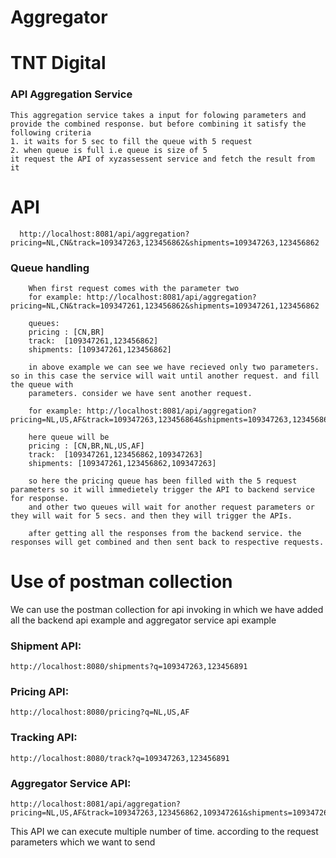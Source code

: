 # Aggregator

# TNT Digital

### API Aggregation Service
    This aggregation service takes a input for folowing parameters and provide the combined response. but before combining it satisfy the following criteria
    1. it waits for 5 sec to fill the queue with 5 request
    2. when queue is full i.e queue is size of 5
    it request the API of xyzassessent service and fetch the result from it 
    
# API 
      http://localhost:8081/api/aggregation?pricing=NL,CN&track=109347263,123456862&shipments=109347263,123456862
    
### Queue handling
        When first request comes with the parameter two 
        for example: http://localhost:8081/api/aggregation?pricing=NL,CN&track=109347261,123456862&shipments=109347261,123456862
        
        queues:
        pricing : [CN,BR]
        track:  [109347261,123456862]
        shipments: [109347261,123456862]
        
        in above example we can see we have recieved only two parameters. so in this case the service will wait until another request. and fill the queue with 
        parameters. consider we have sent another request.
        
        for example: http://localhost:8081/api/aggregation?pricing=NL,US,AF&track=109347263,123456864&shipments=109347263,123456864
        
        here queue will be 
        pricing : [CN,BR,NL,US,AF]
        track:  [109347261,123456862,109347263]
        shipments: [109347261,123456862,109347263]

        so here the pricing queue has been filled with the 5 request parameters so it will immedietely trigger the API to backend service for response.
        and other two queues will wait for another request parameters or they will wait for 5 secs. and then they will trigger the APIs.
        
        after getting all the responses from the backend service. the responses will get combined and then sent back to respective requests.
        
# Use of postman collection
   We can use the postman collection for api invoking
   in which we have added all the backend api example and aggregator service api
   example
   ### Shipment API:
    http://localhost:8080/shipments?q=109347263,123456891
   ### Pricing API:
    http://localhost:8080/pricing?q=NL,US,AF
   ### Tracking API:
    http://localhost:8080/track?q=109347263,123456891

  ### Aggregator Service API:
    http://localhost:8081/api/aggregation?pricing=NL,US,AF&track=109347263,123456862,109347261&shipments=109347263,123456862,109347261
   This API we can execute multiple number of time. according to the request parameters which we want to send






